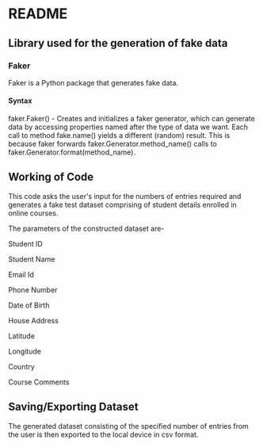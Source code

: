 # README

## Library used for the generation of fake data

### Faker

Faker is a Python package that generates fake data.

#### Syntax

faker.Faker() - Creates and initializes a faker generator, which can generate data by accessing properties named after the type of data we want.
Each call to method fake.name() yields a different (random) result. This is because faker forwards faker.Generator.method_name() calls to faker.Generator.format(method_name).

## Working of Code

This code asks the user's input for the numbers of entries required and generates a fake test dataset comprising of student details enrolled in online courses.

The parameters of the constructed dataset are-

Student ID

Student Name

Email Id

Phone Number

Date of Birth

House Address

Latitude

Longitude

Country

Course Comments

## Saving/Exporting Dataset

The generated dataset consisting of the specified number of entries from the user is then exported to the local device in csv format.


```python

```
